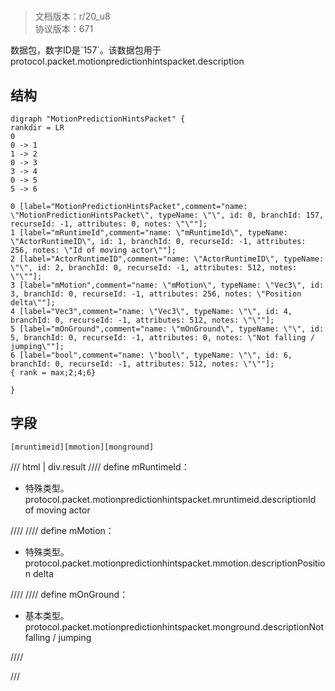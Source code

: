# <!-- md:samp MotionPredictionHintsPacket -->

> 文档版本：r/20_u8<br/>协议版本：671

<!-- md:samp MotionPredictionHintsPacket -->数据包，数字ID是`157`。该数据包用于protocol.packet.motionpredictionhintspacket.description

## 结构

```viz
digraph "MotionPredictionHintsPacket" {
rankdir = LR
0
0 -> 1
1 -> 2
0 -> 3
3 -> 4
0 -> 5
5 -> 6

0 [label="MotionPredictionHintsPacket",comment="name: \"MotionPredictionHintsPacket\", typeName: \"\", id: 0, branchId: 157, recurseId: -1, attributes: 0, notes: \"\""];
1 [label="mRuntimeId",comment="name: \"mRuntimeId\", typeName: \"ActorRuntimeID\", id: 1, branchId: 0, recurseId: -1, attributes: 256, notes: \"Id of moving actor\""];
2 [label="ActorRuntimeID",comment="name: \"ActorRuntimeID\", typeName: \"\", id: 2, branchId: 0, recurseId: -1, attributes: 512, notes: \"\""];
3 [label="mMotion",comment="name: \"mMotion\", typeName: \"Vec3\", id: 3, branchId: 0, recurseId: -1, attributes: 256, notes: \"Position delta\""];
4 [label="Vec3",comment="name: \"Vec3\", typeName: \"\", id: 4, branchId: 0, recurseId: -1, attributes: 512, notes: \"\""];
5 [label="mOnGround",comment="name: \"mOnGround\", typeName: \"\", id: 5, branchId: 0, recurseId: -1, attributes: 0, notes: \"Not falling / jumping\""];
6 [label="bool",comment="name: \"bool\", typeName: \"\", id: 6, branchId: 0, recurseId: -1, attributes: 512, notes: \"\""];
{ rank = max;2;4;6}

}

```

## 字段

```title='MotionPredictionHintsPacket'
[mruntimeid][mmotion][monground]
```

/// html | div.result
//// define
mRuntimeId：[<!-- md:samp ActorRuntimeID -->](../types/actorruntimeid.md)

- 特殊类型。protocol.packet.motionpredictionhintspacket.mruntimeid.descriptionId of moving actor


////
//// define
mMotion：[<!-- md:samp Vec3 -->](../types/vec3.md)

- 特殊类型。protocol.packet.motionpredictionhintspacket.mmotion.descriptionPosition delta


////
//// define
mOnGround：<!-- md:samp bool -->

- 基本类型。protocol.packet.motionpredictionhintspacket.monground.descriptionNot falling / jumping


////

///

